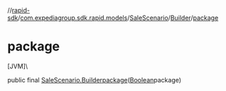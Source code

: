 //[rapid-sdk](../../../../index.md)/[com.expediagroup.sdk.rapid.models](../../index.md)/[SaleScenario](../index.md)/[Builder](index.md)/[package](package.md)

# package

[JVM]\

public final [SaleScenario.Builder](index.md)[package](package.md)([Boolean](https://docs.oracle.com/javase/8/docs/api/java/lang/Boolean.html)package)
